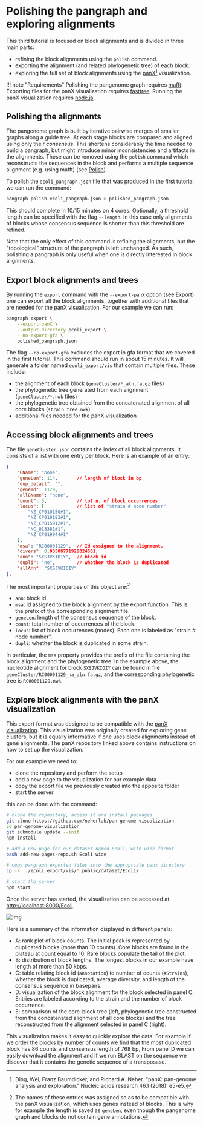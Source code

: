 # Polishing the pangraph and exploring alignments

This third tutorial is focused on block alignments and is divided in three main parts:
- refining the block alignments using the `polish` command.
- exporting the alignment (and related phylogenetic tree) of each block.
- exploring the full set of block alignments using the [panX](https://pangenome.org/)[^1] visualization.

[^1]: Ding, Wei, Franz Baumdicker, and Richard A. Neher. "panX: pan-genome analysis and exploration." Nucleic acids research 46.1 (2018): e5-e5.

!!! note "Requirements"
    Polishing the pangenome graph requires [mafft](https://mafft.cbrc.jp/alignment/software/). Exporting files for the panX visualization requires [fasttree](http://www.microbesonline.org/fasttree). Running the panX visualization requires [node.js](https://nodejs.org/en/).

## Polishing the alignments

The pangenome graph is built by iterative pairwise merges of smaller graphs along a guide tree. At each stage blocks are compared and aligned using only their _consensus_. This shortens considerably the time needed to build a pangraph, but might introduce minor inconsistencies and artifacts in the alignments. These can be removed using the `polish` command which reconstructs the sequences in the block and performs a multiple sequence alignment (e.g. using mafft) (see [Polish](@ref)).

To polish the `ecoli_pangraph.json` file that was produced in the first tutorial we can run the command:

```bash
pangraph polish ecoli_pangraph.json > polished_pangraph.json
```

This should complete in 10/15 minutes on 4 cores. Optionally, a threshold length can be specified with the flag `--length`. In this case only alignments of blocks whose consensus sequence is shorter than this threshold are refined.

Note that the only effect of this command is refining the alignments, but the "topological" structure of the pangraph is left unchanged. As such, polishing a pangraph is only useful when one is directly interested in block alignments.

## Export block alignments and trees

By running the `export` command with the `--export-panX` option (see [Export](@ref)) one can export all the block alignments, together with additional files that are needed for the panX visualization. For our example we can run:

```bash
pangraph export \
    --export-panX \
    --output-directory ecoli_export \
    --no-export-gfa \
    polished_pangraph.json
```

The flag `--no-export-gfa` excludes the export in gfa format that we covered in the first tutorial. This command should run in about 15 minutes. It will generate a folder named `ecoli_export/vis` that contain multiple files. These include:
- the alignment of each block (`geneCluster/*_aln.fa.gz` files)
- the phylogenetic tree generated from each alignment (`geneCluster/*.nwk` files)
- the phylogenetic tree obtained from the concatenated alignment of all core blocks (`strain_tree.nwk`)
- additional files needed for the panX visualization


## Accessing block alignments and trees

The file `geneCluster.json` contains the index of all block alignments. It consists of a list with one entry per block. Here is an example of an entry:

```json
{
    "GName": "none",
    "geneLen": 114,       // length of block in bp
    "dup_detail": "",
    "geneId": 1129,
    "allGName": "none",
    "count": 5,           // tot n. of block occurrences
    "locus": [            // list of "strain # node number"
        "NZ_CP010150#1",
        "NZ_CP010183#1",
        "NZ_CP015912#1",
        "NC_013361#1",
        "NZ_CP019944#1"
    ],
    "msa": "RC00001129",  // Id assigned to the alignment.
    "divers": 0.03508771929824561,
    "ann": "SXSJVKIOIY",  // block id
    "dupli": "no",        // whether the block is duplicated
    "allAnn": "SXSJVKIOIY"
},
```

The most important properties of this object are:[^2]
- `ann`: block id.
- `msa`: id assigned to the block alignment by the export function. This is the prefix of the corresponding alignment file.
- `geneLen`: length of the consensus sequence of the block.
- `count`: total number of occurrences of the block.
- `locus`: list of block occurrences (nodes). Each one is labeled as "strain # node number".
- `dupli`: whether the block is duplicated in some strain.

[^2]: The names of these entries was assigned so as to be compatible with the panX visualization, which uses genes instead of blocks. This is why for example the length is saved as `geneLen`, even though the pangenome graph and blocks do not contain gene annotations.

In particular, the `msa` property provides the prefix of the file containing the block alignment and the phylogenetic tree. In the example above, the nucleotide alignment for block `SXSJVKIOIY` can be found in file `geneCluster/RC00001129_na_aln.fa.gz`, and the corresponding phylogenetic tree is `RC00001129.nwk`.


## Explore block alignments with the panX visualization

This export format was designed to be compatible with the [panX visualization](https://github.com/neherlab/pan-genome-visualization). This visualization was originally created for exploring gene clusters, but it is equally informative if one uses block alignments instead of gene alignments. The panX repository linked above contains instructions on how to set up the visualization.

For our example we need to:
- clone the repository and perform the setup
- add a new page to the visualization for our example data
- copy the export file we previously created into the apposite folder
- start the server

this can be done with the command:

```bash
# clone the repository, access it and install packages
git clone https://github.com/neherlab/pan-genome-visualization
cd pan-genome-visualization
git submodule update --init
npm install

# add a new page for our dataset named Ecoli, with wide format
bash add-new-pages-repo.sh Ecoli wide

# copy pangraph exported files into the appropriate panx directory
cp -r ../ecoli_export/vis/* public/dataset/Ecoli/

# start the server
npm start
```

Once the server has started, the visualization can be accessed at <http://localhost:8000/Ecoli>.

![img](../assets/panx_visualization.png)

Here is a summary of the information displayed in different panels:

- A: rank plot of block counts. The initial peak is represented by duplicated blocks (more than 10 counts). Core blocks are found in the plateau at count equal to 10. Rare blocks populate the tail of the plot.
- B: distribution of block lengths. The longest blocks in our example have length of more than 50 kbps.
- C: table relating block id (`annotation`) to number of counts (`#Strains`), whether the block is duplicated, average diversity, and length of the consensus sequence in basepairs.
- D: visualization of the block alignment for the block selected in panel C. Entries are labeled according to the strain and the number of block occurrence.
- E: comparison of the core-block tree (left, phylogenetic tree constructed from the concatenated alignment of all core blocks) and the tree reconstructed from the alignment selected in panel C (right).

This visualization makes it easy to quickly explore the data. For example if we order the blocks by number of counts we find that the most duplicated block has 86 counts and consensus length of 768 bp, From panel D we can easily download the alignment and if we run BLAST on the sequence we discover that it contains the genetic sequence of a transposase.